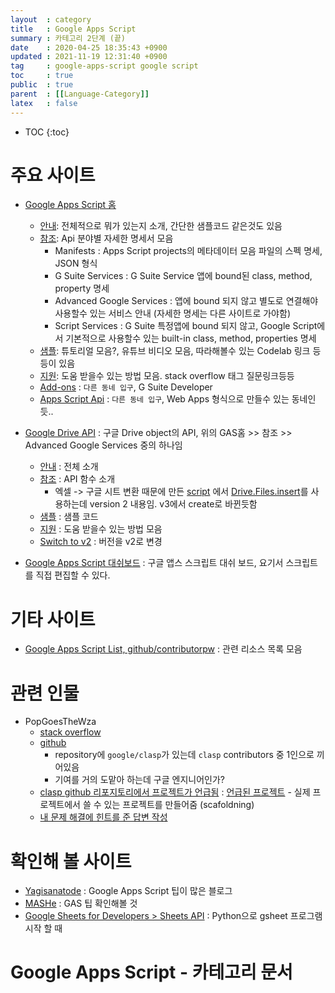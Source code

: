 ```yaml
---
layout  : category
title   : Google Apps Script 
summary : 카테고리 2단계 (끝) 
date    : 2020-04-25 18:35:43 +0900
updated : 2021-11-19 12:31:40 +0900
tag     : google-apps-script google script 
toc     : true
public  : true
parent  : [[Language-Category]] 
latex   : false
---
```

* TOC
{:toc}

# 주요 사이트

* [Google Apps Script 홈](https://developers.google.com/apps-script)
  * [안내](https://developers.google.com/apps-script/overview): 전체적으로 뭐가 있는지 소개, 간단한 샘플코드 같은것도 있음
  * [참조](https://developers.google.com/apps-script/reference): Api 분야별 자세한 명세서 모음 
    * Manifests : Apps Script projects의 메타데이터 모음 파일의 스펙 명세, JSON 형식 
    * G Suite Services : G Suite Service 앱에 bound된 class, method, property 명세
    * Advanced Google Services : 앱에 bound 되지 않고 별도로 연결해야 사용할수 있는 서비스 안내 (자세한 명세는 다른 사이트로 가야함) 
    * Script Services : G Suite 특정앱에 bound 되지 않고, Google Script에서 기본적으로 사용할수 있는 built-in class, method, properties 명세
  * [샘플](https://developers.google.com/apps-script/articles): 튜토리얼 모음?, 유튜브 비디오 모음, 따라해볼수 있는 Codelab 링크 등등이 있음
  * [지원](https://developers.google.com/apps-script/support): 도움 받을수 있는 방법 모음. stack overflow 태그 질문링크등등
  * [Add-ons](https://developers.google.com/gsuite/add-ons/overview) : `다른 동네 입구`, G Suite Developer
  * [Apps Script Api](https://developers.google.com/apps-script/api) : `다른 동네 입구`, Web Apps 형식으로 만들수 있는 동네인듯..

* [Google Drive API](https://developers.google.com/drive) : 구글 Drive object의 API, 위의 GAS홈 >> 참조 >> Advanced Google Services 중의 하나임
  * [안내](https://developers.google.com/drive/api/v3/about-sdk) : 전체 소개
  * [참조](https://developers.google.com/drive/api/v3/reference) : API 함수 소개
    *  엑셀 -> 구글 시트 변환 때문에 만든 [script](https://script.google.com/d/1hXTwkOlL_vXyPA3eLr2m_v2ODr9xywaXM_iRxwyzXINC_ON8r9j8fUxs/edit) 에서 [Drive.Files.insert](https://developers.google.com/drive/api/v2/reference/files/insert)를 사용하는데 version 2 내용임. v3에서 create로 바뀐듯함
  * [샘플](https://developers.google.com/drive/api/v3/examples) : 샘플 코드
  * [지원](https://developers.google.com/drive/api/v3/support) : 도움 받을수 있는 방법 모음
  * [Switch to v2](https://developers.google.com/drive/api/v3/about-sdk) : 버전을 v2로 변경 

* [Google Apps Script 대쉬보드](https://script.google.com/home) : 구글 앱스 스크립트 대쉬 보드, 요기서 스크립트를 직접 편집할 수 있다.

# 기타 사이트

* [Google Apps Script List, github/contributorpw](https://github.com/contributorpw/google-apps-script-awesome-list) : 관련 리소스 목록 모음

# 관련 인물

* PopGoesTheWza
  * [stack overflow](https://stackoverflow.com/users/10904993/popgoesthewza)
  * [github](https://github.com/PopGoesTheWza)
    * repository에 `google/clasp`가 있는데 `clasp` contributors 중 1인으로 끼어있음
    * 기여를 거의 도맡아 하는데 구글 엔지니어인가? 
  * [clasp github 리포지토리에서 프로젝트가 언급됨](https://github.com/google/clasp/blob/master/docs/typescript.md#the-namespace-statement-workaround) : [언급된 프로젝트](https://github.com/PopGoesTheWza/ts-gas-project-starter) - 실제 프로젝트에서 쓸 수 있는 프로젝트를 만들어줌 (scafoldning)
  * [내 문제 해결에 힌트를 준 답변 작성](https://stackoverflow.com/a/59809677/9457247)

# 확인해 볼 사이트

* [Yagisanatode](https://yagisanatode.com/category/google-suite/google-sheets/) : Google Apps Script 팁이 많은 블로그
* [MASHe](https://mashe.hawksey.info/2018/02/google-apps-script-patterns-getting-a-google-sheet-header-row/) : GAS 팁 확인해볼 것
* [Google Sheets for Developers > Sheets API](https://developers.google.com/sheets/api/quickstart/python) : Python으로 gsheet 프로그램 시작 할 때

# Google Apps Script - 카테고리 문서 
